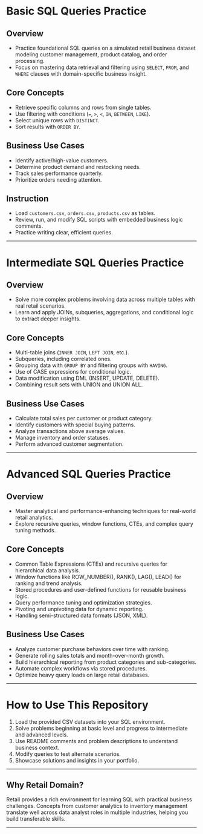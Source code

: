 # Basic SQL Queries Practice

## Overview

- Practice foundational SQL queries on a simulated retail business dataset modeling customer management, product catalog, and order processing.
- Focus on mastering data retrieval and filtering using `SELECT`, `FROM`, and `WHERE` clauses with domain-specific business insight.

## Core Concepts

- Retrieve specific columns and rows from single tables.
- Use filtering with conditions (`=`, `>`, `<`, `IN`, `BETWEEN`, `LIKE`).
- Select unique rows with `DISTINCT`.
- Sort results with `ORDER BY`.

## Business Use Cases

- Identify active/high-value customers.
- Determine product demand and restocking needs.
- Track sales performance quarterly.
- Prioritize orders needing attention.

## Instruction

- Load `customers.csv`, `orders.csv`, `products.csv` as tables.
- Review, run, and modify SQL scripts with embedded business logic comments.
- Practice writing clear, efficient queries.

---

# Intermediate SQL Queries Practice

## Overview

- Solve more complex problems involving data across multiple tables with real retail scenarios.
- Learn and apply JOINs, subqueries, aggregations, and conditional logic to extract deeper insights.

## Core Concepts

- Multi-table joins (`INNER JOIN`, `LEFT JOIN`, etc.).
- Subqueries, including correlated ones.
- Grouping data with `GROUP BY` and filtering groups with `HAVING`.
- Use of CASE expressions for conditional logic.
- Data modification using DML (INSERT, UPDATE, DELETE).
- Combining result sets with UNION and UNION ALL.

## Business Use Cases

- Calculate total sales per customer or product category.
- Identify customers with special buying patterns.
- Analyze transactions above average values.
- Manage inventory and order statuses.
- Perform advanced customer segmentation.

---

# Advanced SQL Queries Practice

## Overview

- Master analytical and performance-enhancing techniques for real-world retail analytics.
- Explore recursive queries, window functions, CTEs, and complex query tuning methods.

## Core Concepts

- Common Table Expressions (CTEs) and recursive queries for hierarchical data analysis.
- Window functions like ROW_NUMBER(), RANK(), LAG(), LEAD() for ranking and trend analysis.
- Stored procedures and user-defined functions for reusable business logic.
- Query performance tuning and optimization strategies.
- Pivoting and unpivoting data for dynamic reporting.
- Handling semi-structured data formats (JSON, XML).

## Business Use Cases

- Analyze customer purchase behaviors over time with ranking.
- Generate rolling sales totals and month-over-month growth.
- Build hierarchical reporting from product categories and sub-categories.
- Automate complex workflows via stored procedures.
- Optimize heavy query loads on large retail databases.

---

# How to Use This Repository

1. Load the provided CSV datasets into your SQL environment.
2. Solve problems beginning at basic level and progress to intermediate and advanced levels.
3. Use README comments and problem descriptions to understand business context.
4. Modify queries to test alternate scenarios.
5. Showcase solutions and insights in your portfolio.

---

## Why Retail Domain?

Retail provides a rich environment for learning SQL with practical business challenges. Concepts from customer analytics to inventory management translate well across data analyst roles in multiple industries, helping you build transferable skills.

---
